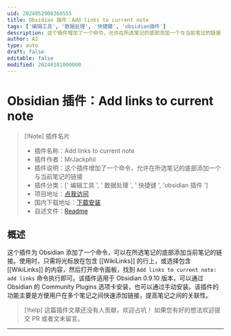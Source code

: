 ```yaml
---
uid: 2024052908360555
title: Obsidian 插件：Add links to current note
tags: ['编辑工具', '数据处理', '快捷键', 'obsidian插件']
description: 这个插件增加了一个命令，允许在所选笔记的底部添加一个与当前笔记的链接
author: AI
type: auto
draft: false
editable: false
modified: 20240101000000
---
```


# Obsidian 插件：Add links to current note

> [!Note] 插件名片
> - 插件名称：Add links to current note
> - 插件作者：MrJackphil
> - 插件说明：这个插件增加了一个命令，允许在所选笔记的底部添加一个与当前笔记的链接
> - 插件分类：[' 编辑工具 ', ' 数据处理 ', ' 快捷键 ', 'obsidian 插件 ']
> - 项目地址：[点我访问](https://github.com/mrjackphil/obsidian-crosslink-between-notes)
> - 国内下载地址：[下载安装](https://pkmer.cn/products/plugin/pluginMarket/?mrj-crosslink-between-notes)
> - 自述文件：[Readme](https://ghproxy.net/https://raw.githubusercontent.com/mrjackphil/obsidian-crosslink-between-notes/master/README.md)

## 概述

这个插件为 Obsidian 添加了一个命令，可以在所选笔记的底部添加当前笔记的链接。使用时，只需将光标放在包含 [[WikiLinks]] 的行上，或选择包含 [[WikiLinks]] 的内容，然后打开命令面板，找到 `Add links to current note: add links` 命令执行即可。该插件适用于 Obsidian 0.9.10 版本，可以通过 Obsidian 的 Community Plugins 选项卡安装，也可以通过手动安装。该插件的功能主要是方便用户在多个笔记之间快速添加链接，提高笔记之间的关联性。

> [!help]
> 这篇插件文章还没有人贡献，欢迎占坑！
> 如果您有好的想法欢迎提交 PR 或者文末留言。

---



